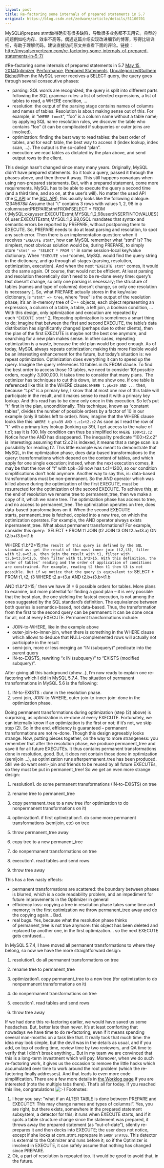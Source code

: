 ```yaml
---
layout: post
title: Re-factoring some internals of prepared statements in 5.7
original: https://blog.csdn.net/zedware/article/details/51100701
---
```

MySQL的prepare stmt做得确实有很多缺陷，导致很多业务都不去用它。典型的问题例如吃内存、效率不高等。偶遇这篇介绍实现改进细节的博客，写得比较详细，有助于理解代码。建议直接访问原文并查看下面的评论。链接：http://mysqlserverteam.com/re-factoring-some-internals-of-prepared-statements-in-5-7/

#Re-factoring some internals of prepared statements in 5.7
[May
 15, 2014](http://mysqlserverteam.com/re-factoring-some-internals-of-prepared-statements-in-5-7/ "Permalink to Re-factoring some internals of prepared statements in 5.7")[Optimizer](http://mysqlserverteam.com/category/performance/optimizer/), [Performance](http://mysqlserverteam.com/category/performance/), [Prepared
 Statements](http://mysqlserverteam.com/category/prepared-statements/), [Uncategorized](http://mysqlserverteam.com/category/uncategorized/)[Guilhem
 Bichot](http://mysqlserverteam.com/author/guilhem/ "View all posts by Guilhem Bichot")When the MySQL server receives a SELECT query, the query goes through several consecutive phases:
- parsing: SQL words are recognized, the query is split into different parts following the SQL grammar rules: a list of selected expressions, a list of tables to read, a WHERE condition, …
- resolution: the output of the parsing stage contains names of columns and names of tables. Resolution is about making sense out of this. For example, in “`WHERE foo=3`“,
 “foo” is a column name without a table name; by applying SQL name resolution rules, we discover the table who contains “foo” (it can be complicated if subqueries or outer joins are involved).
- optimization: finding the best way to read tables: the best order of tables, and for each table, the best way to access it (index lookup, index scan, …). The output is the so-called “plan”.
- execution: we read tables as dictated by the plan above, and send output rows to the client.

This design hasn’t changed since many many years. Originally, MySQL didn’t have prepared statements. So it took a query, passed it through the phases above, and then threw it away. This still happens nowadays when using non-prepared statements.
But, with a prepared statement, come more requirements. MySQL has to be able to execute the query a second time (and a third time, and so on, at the user’s will). No matter the used API (the [C
 API](http://dev.mysql.com/doc/refman/5.7/en/c-api-prepared-statement-function-overview.html) or the [SQL API](http://dev.mysql.com/doc/refman/5.7/en/sql-syntax-prepared-statements.html)), this usually looks like the following dialogue:
12345678# Assume that "t" contains 3 rows with values 1, 2, 98 in a columnuser:PREPAREstmtFROM'SELECT * FROM t';MySQL:okayuser:EXECUTEstmt;MYSQL:1,2,98user:INSERTINTOtVALUES(0);user:EXECUTEstmt;MYSQL:1,2,98,0SQL mandates that syntax and semantic errors be reported by PREPARE, without postponing them to EXECUTE. So, PREPARE needs to do at least parsing and resolution, to spot any such error.
Then there is an implementation question: when it receives `"EXECUTE stmt"`, how can MySQL remember what “stmt” is?
The simplest, most obvious solution would be, during PREPARE, to simply store `"stmt" => "SELECT * FROM t"` in some session-local key/value dictionary. When `"EXECUTE
 stmt"`comes, MySQL would find the query string in the dictionary, and go through all stages (parsing, resolution, optimization, execution). And when the next `"EXECUTE stmt"` comes, it would
 do the same again.
Of course, that would not be efficient. At least parsing and resolution theoretically don’t need to be re-done every time: query’s text doesn’t change, so only one parsing is necessary; the structure of tables (names and type of columns) doesn’t change, so
 only one resolution is necessary [1](http://mysqlserverteam.com/re-factoring-some-internals-of-prepared-statements-in-5-7/#footnote).
 So, what PREPARE actually stores in the key/value dictionary, is `"stmt" => tree`, where “tree” is the output of the resolution phase; it’s an in-memory tree of C++ objects, each object representing
 an expression, a column of a table, a table, a left join, a boolean condition, …
With this design, only optimization and execution are repeated by each `"EXECUTE stmt"` [2](http://mysqlserverteam.com/re-factoring-some-internals-of-prepared-statements-in-5-7/#footnote).
 Repeating optimization is sometimes a smart thing to do; imagine that between the first and second EXECUTE, the table’s data distribution has significantly changed (perhaps due to other clients), then the plan of the first EXECUTE is maybe not the best one
 anymore, and searching for a new plan makes sense. In other cases, repeating optimization is a waste, because the old plan would be good enough. As of today, MySQL always repeats optimization; making this more flexible would be an interesting enhancement for
 the future, but today’s situation is: we repeat optimization.
Optimization does everything it can to speed up the query. Imagine the query references 10 tables in its FROM clause. To find the best order to access those 10 tables, we need to consider 10! possible orders, roughly 3,000,000. It takes time to consider that
 many plans.  The optimizer has techniques to cut this down, let me show one. If one table is referenced like this in the WHERE clause:
`WHERE t.pk=39 AND ...`
then, because “t.pk” is a primary key, I know that at most one row of this table will participate in the result, and it makes sense to read it with a primary key lookup. And this read has to be done only once in this execution. So let’s put “t” first in the
 plan, unconditionally. This technique, known as “constant tables”, divides the number of possible orders by a factor of 10 in our example (only 9 tables left to order). Now, imagine that the WHERE clause looks like this:
`WHERE t.pk=39 AND t.c1>t2.c2`
As soon as I read the row of “t” with a primary key lookup (looking up 39), I get access to the value of t.c1; say it is 100. My condition can thus be simplified to:
`WHERE 100>t2.c2`
Notice how the AND has disappeared.
The inequality predicate “100>t2.c2” is interesting: assuming that t2.c2 is indexed, it means that a range scan is a possibility for reading t2.
This little example was meant to demonstrate that MySQL, in the optimization phase, does data-based transformations to the query: transformations which depend on the content of tables, and which apply for one single execution; indeed, when the next execution
 comes, it may be that the row of “t” with t.pk=39 now has t.c1=1200, so our condition simplifications don’t hold anymore. Another way to say this, is: data-based transformations must be non-permanent.
So the AND operator which was killed above during the optimization of the first EXECUTE, must be resurrected for the optimization of the second EXECUTE.
To achieve this, at the end of resolution we rename tree to permanent_tree, then we make a copy of it, which we name tree. The optimization phase has access to tree, and
 no access to permanent_tree. The optimization operates on tree, does data-based transformations on it. When the second EXECUTE starts, permanent_tree is fetched, copied into a new tree,
 on which the optimization operates. For example, the AND operator always exists inpermanent_tree.
What about permanent transformations? For example, consider this query:
`SELECT * FROM t1 JOIN (t2 JOIN t3 ON t2.a=t3.a) ON t2.b+t3.b>t1.b

WHERE t1.b*2>15;`
The result of this query is defined by the SQL standard as: get the result of the most inner join (t2,t3), filter with t2.a=t3.a, then join the result with t1, filter with t2.b+t3.b>t1.b, then filter with t1.b*2>15. With this definition, the order of tables’
 reading and the order of application of conditions are constrained. For example, reading t2 then t1 then t3 is not possible. But if we notice that the query is equivalent to:
`SELECT * FROM t1, t2, t3 WHERE t2.a=t3.a AND t2.b+t3.b>t1.b

AND t1.b*2>15;`
then we have 3! = 6 possible orders for tables. More plans to examine, but more potential for finding a good plan – it is very possible that the best plan, the one yielding the fastest execution, is not among the ones suggested by the SQL standard’s definition.
The equivalence between both queries is semantics-based, not data-based. Thus, the transformation from the first to the second query can be permanent: it can be done once for all, not at every EXECUTE.
Permanent transformations include:
- JOIN-to-WHERE, like in the example above
- outer-join-to-inner-join, when there is something in the WHERE clause which allows to deduce that NULL-complemented rows will actually not participate in the result
- semi-join, more or less merging an “IN (subquery)” predicate into the parent query
- IN-to-EXISTS, rewriting “x IN (subquery)” to “EXISTS (modified subquery)”.

After giving all this background (phew…), I’m now ready to explain one re-factoring which I did in MySQL 5.7.4. The situation of permanent transformations in MySQL 5.6 is the following:
1. IN-to-EXISTS : done in the resolution phase.
2. semi-join, JOIN-to-WHERE, outer-join-to-inner-join: done in the optimization phase.

Doing permanent transformations during optimization (step (2) above) is surprising, as optimization is re-done at every EXECUTE. Fortunately, we can internally know if an optimization is the first or not; if it’s not, we skip step (2).
So in the end, efficiency is guaranteed – permanent transformations are not re-done. Though this design agreeably looks strange.
Now, putting pieces together, on the way to more strangeness: you remember that after the resolution phase, we produce permanent_tree and save it for all future EXECUTEs. It thus contains permanent transformations done in resolution, good.
 But, it does not contain those done in optimization (semijoin …), as optimization runs afterpermanent_tree has been produced. Still we do want semi-join and friends to be reused by all future EXECUTEs, so they must be put in permanent_tree!
 So we get an even more strange design:
1. resolution1. do some permanent transformations (IN-to-EXISTS) on tree
2. rename tree to permanent_tree
3. copy permanent_tree to a new tree (for optimization to do nonpermanent transformations on it)


4. optimization1. if first optimization:1. do some more permanent transformations (semijoin, etc) on tree
2. throw permanent_tree away
3. copy tree to a new permanent_tree


4. do nonpermanent transformations on tree


5. execution1. read tables and send rows
2. throw tree away



This has a few nasty effects:
- permanent transformations are scattered: the boundary between phases is blurred, which is a code readability problem, and an impediment for future improvements in the Optimizer in general
- efficiency loss: copying a tree in resolution phase takes some time and memory; in the first optimization we throw permanent_tree away and do the copying again… Bad.
- real bugs. Yes, because what the resolution phase thinks of permanent_tree is not true anymore: this object has been deleted and replaced by another one, in the first optimization… so the next EXECUTE gets confused…

In MySQL 5.7.4, I have moved all permanent transformations to where they belong, so now we have the more straightforward design:
1. resolution1. do all permanent transformations on tree
2. rename tree to permanent_tree


3. optimization1. copy permanent_tree to a new tree (for optimization to do nonpermanent transformations on it)
2. do nonpermanent transformations on tree


3. execution1. read tables and send rows
2. throw tree away



If we had done this re-factoring earlier, we would have saved us some headaches. But, better late than never. It’s at least comforting that nowadays we have time to do re-factoring, even if it means spending several man-months on a task like that. It really
 took that much time: the idea may look simple, but the devil was in the details as usual, and if you add, on top of coding time, review time by two reviewers, and QA time to verify that I didn’t break anything… But in my team we are convinced that this is
 a long-term investment which will pay. Moreover, when we do such re-factoring work, it gives us the occasion to remove the little hacks which accumulated over time to work around the root problem (which the re-factoring finally addresses). And that leads to
 even more code simplification.
There are a few more details in [the Worklog page](http://dev.mysql.com/worklog/task/?id=7082) if you are interested (note the multiple tabs there).
That’s all for today. If you reached this line, congratulations ![:-)](http://mysqlserverteam.com/wp-includes/images/smilies/simple-smile.png)
Footnotes:
1. I hear you say: “what if an ALTER TABLE is done between PREPARE and EXECUTE?! This may change names and types of columns!”. Yes, you are right, but there exists, somewhere in the prepared statement subsystem, a detector for this; it
 runs when EXECUTE starts, and if it spots a table structure change since the statement was prepared, it throws away the prepared statement (as “out-of-date”), silently re-prepares it and then docks into EXECUTE; the user does not notice, except if she looks
 at com_stmt_reprepare in `SHOW STATUS`. This detector is external to the Optimizer and runs before it; so if the Optimizer is involved in EXECUTE, it can safely assume that nothing has changed
 since PREPARE.
2. Ok, a part of resolution is repeated too. It would be good to avoid that, in the future.



